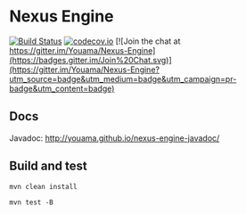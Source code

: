 # Nexus Engine

[![Build Status](https://travis-ci.org/Youama/Nexus-Engine.svg?branch=master)](https://travis-ci.org/Youama/Nexus-Engine) [![codecov.io](http://codecov.io/github/Youama/Nexus-Engine/coverage.svg?branch=master)](http://codecov.io/github/Youama/Nexus-Engine?branch=master)
[![Join the chat at https://gitter.im/Youama/Nexus-Engine](https://badges.gitter.im/Join%20Chat.svg)](https://gitter.im/Youama/Nexus-Engine?utm_source=badge&utm_medium=badge&utm_campaign=pr-badge&utm_content=badge)

## Docs

Javadoc: http://youama.github.io/nexus-engine-javadoc/

## Build and test
`mvn clean install`

`mvn test -B`
